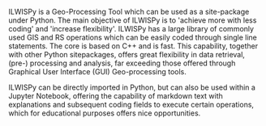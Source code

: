 ILWISPy is a Geo-Processing Tool which can be used as a site-package under Python. The main objective of ILWISPy is to 'achieve more with less coding' and 'increase flexibility'. ILWISPy has a large library of commonly used GIS and RS operations which can be easily coded through single line statements. The core is based on C++ and is fast. This capability, together with other Python sitepackages, offers great flexibility in data retrieval, (pre-) processing and analysis, far exceeding those offered through Graphical User Interface (GUI) Geo-processing tools.

ILWISPy can be directly imported in Python, but can also be used within a Jupyter Notebook, offering the capability of markdown text with explanations and subsequent coding fields to execute certain operations, which for educational purposes offers nice opportunities.
